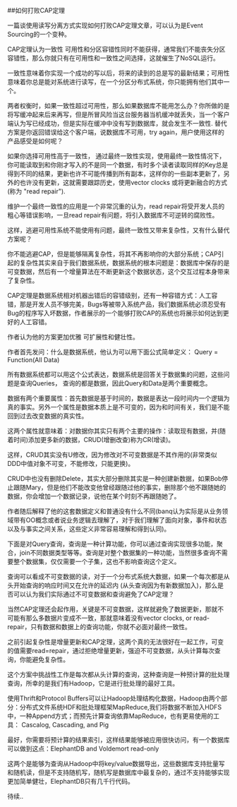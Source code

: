 ##如何打败CAP定理

一篇谈使用读写分离方式实现如何打败CAP定理文章，可以认为是Event Sourcing的一个变种。

CAP定理认为一致性 可用性和分区容错性同时不能获得，通常我们不能丧失分区容错性，那么你就只有在可用性和一致性之间选择，这就催生了NoSQL运行。

一致性意味着你实现一个成功的写以后，将来的读到的总是写的最新结果；可用性意味着你总是能对系统进行读写，在一个分区分布式系统，你只能拥有他们其中一个。

两者权衡时，如果一致性超过可用性，那么如果数据库不能用怎么办？你所做的是将写缓冲起来后来再写，但是所冒风险当这台服务器当机缓冲就丢失，当一个客户端认为写已经成功，但是实际在缓冲中没有写到数据库，就会发生不一致性. 替代方案是你返回错误给这个客户端，说数据库不可用，try again，用户使用这样的产品感受是如何呢？

如果你选择可用性高于一致性， 通过最终一致性实现，使用最终一致性情况下，你可能读取到和你刚才写入的不是同一个数据，有时多个读者读取同样的Key总是得到不同的结果，更新也许不可能传播到所有副本，这样你的一些副本更新了，另外的也许没有更新，这就需要跟踪历史，使用vector clocks 或将更新融合的方式(称为 "read repair").

维护一个最终一致性的应用是一个非常沉重的认为，read repair将受开发人员的粗心等错误影响，一旦read repair有问题，将引入数据库不可逆转的腐败性。

这样，逃避可用性系统不能使用有问题，最终一致性又带来复杂性，又有什么替代方案呢？

你不能逃避CAP，但是能够隔离复杂性，将其不再影响你的大部分系统；CAP引起的复杂性其实来自于我们数据系统，数据系统的根本问题是：数据库中保存的是可变数据，然后有一个增量算法在不断更新这个数据状态，这个交互过程本身带来了复杂性。

CAP定理是数据系统相对机器出错后的容错级别，还有一种容错方式：人工容错，那是开发人员不够完美，Bugs等被带入系统产品，我们数据系统必须忍受有Bug的程序写入坏数据，作者展示的一个能够打败CAP的系统也将展示如何达到更好的人工容错。

作者认为他的方案更加优雅 可扩展性和健壮性。

作者首先发问：什么是数据系统，他认为可以用下面公式简单定义：
Query = Function(All Data)

所有数据系统都可以用这个公式表达，数据系统是回答关于数据集的问题，这些问题是查询Queries， 查询的都是数据，因此Query和Data是两个重要概念。

数据有两个重要属性：首先数据是基于时间的，数据是表达一段时间内一个逻辑为真的事实。另外一个属性是数据本质上是不可变的，因为和时间有关，我们是不能回到过去改变数据的真实性。

这两个属性就意味着：对数据你其实只有两个主要的操作：读取现有数据，并(随着时间)添加更多新的数据，CRUD(增删改查)称为CR(增读)。

这样，CRUD其实没有U修改，因为修改对不可变数据是不其作用的(非常类似DDD中值对象不可变，不能修改，只能更换)。

CRUD中也没有删除Delete，其实大部分删除其实是一种创建新数据，如果Bob停止跟随Mary，但是他们不能改变他曾经跟随过他的事实，删除那个他不跟随她的数据，你会增加一个数据记录，说他在某个时刻不再跟随她了。

作者随后解释了他的这套数据定义和普通没有什么不同(banq认为实际是从业务领域带有OO概念或者说业务逻辑去理解了，对于我们理解了面向对象，事件和状态以及与事实之间关系，这些定义非常容易理解和得到认同)。

下面是对Query查询，查询是一种计算功能，你可以通过查询实现很多功能，聚合，join不同数据类型等等。查询是对整个数据集的一种功能，当然很多查询不需要整个数据集，仅仅需要一个子集，这也不影响查询这个定义。

查询可以看成不可变数据的读，对于一个分布式系统大数据，如果一个每次都是从头开始查询的响应时间又在允许的延迟内
(从头查询因为有新数据加入)，那么是否可以认为我们实际通过不可变数据和查询避免了CAP定理？

当然CAP定理还会起作用，关键是不可变数据，这样就避免了数据更新，那就不可能有那么多数据片变成不一致，那就意味着没有vector clocks, or read-repair，只有数据和数据上的查询功能，你就不必面对最终一致性。

之前引起复杂性是增量更新和CAP定理，这两个真的无法很好在一起工作，可变的值需要read=repair，通过拒绝增量更新，强迫不可变数据，从头计算每次查询，你能避免复杂性。

这个方案中挑战性工作是每次都从头计算的查询，这种查询是一种预计算的批处理查询，所幸的是我们有Hadoop，它是进行批处理的最好工具。

使用Thrift和Protocol Buffers可以让Hadoop处理结构化数据，Hadoop由两个部分：分布式文件系统HDF和批处理框架MapReduce,我们将数据不断加入HDFS中，一种Append方式；而预先计算查询依靠MapReduce，也有更易使用的工具： Cascalog, Cascading, and Pig

最好，你需要将预计算的结果索引，这样结果能够被应用很快访问，有一个数据库可以做到这点：ElephantDB and Voldemort read-only

这两个是能够为查询从Hadoop中将key/value数据导出，这些数据库支持批量写和随机读，但是不支持随机写，随机写是数据库中最复杂的，通过不支持能够实现更加简单健壮，ElephantDB只有几千行代码。

待续..




